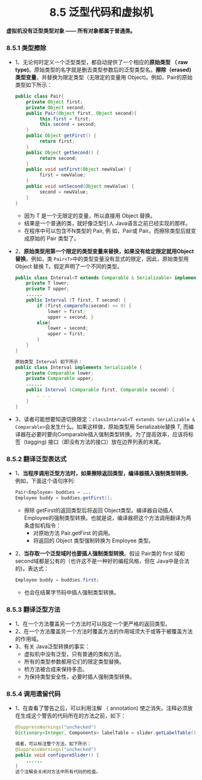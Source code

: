 <div align=center><h1>8.5 泛型代码和虚拟机</h1></div>

#### 虚拟机没有泛型类型对象 —— 所有对象都属于普通类。

### 8.5.1 类型擦除

* 1、无论何时定义一个泛型类型，都自动提供了一个相应的**原始类型 （ raw type)**。原始类型的名字就是删去类型参数后的泛型类型名。**擦除（erased) 类型变量**，并替换为限定类型（无限定的变量用 Object)。例如，Pair<T>的原始类型如下所示：
  ```java
  public class Pair{
      private Object first;
      private Object second;
      public Pair(Object first, Object second){
           this.first = first;
           this.second = second;
      }
      public Object getFirst() { 
           return first; 
      }
      public Object getSecond() { 
           return second; 
      }
      public void setFirst(Object newValue) { 
           first = newValue; 
      }
      public void setSecond(Object newValue) { 
           second = newValue; 
      }
  }
  ```

	* 因为 T 是一个无限定的变量，所以直接用 Object 替换。
	* 结果是一个普通的类，就好像泛型引人 Java语言之前已经实现的那样。
	* 在程序中可以包含不N类型的 Pair, 例 如，Pair<String>或 Pair<LocalDate>。而擦除类型后就变成原始的 Pair 类型了。
* 2、**原始类型用第一个限定的类型变量来替换，如果没有给定限定就用Object 替换**。例如，类 `Pair<T>`中的类型变量没有显式的限定，因此，原始类型用 Object 替换 T。假定声明了一个不同的类型。
  ```java
  public class Interval<T extends Comparable & Serializable> implements Serializable{
      private T lower;
      private T upper;
      ......
      public Interval (T first, T second) {
          if (first.compareTo(second) <= 0) { 
              lower = first; 
              upper = second; }
          else{ 
              lower = second; 
              upper = first; 
          }
      }
  }  
  
  原始类型 Interval 如下所示：
  public class Interval implements Serializable {
      private Comparable lower;
      private Comparable upper;
      ......
      public Interval (Comparable first, Comparable second) { 
          . . . 
      }
  }
  ```
* 3、读者可能想要知道切换限定：`classInterval<T extends Serializable & Comparable>`会发生什么。如果这样做，原始类型用 Serializable替换 T, 而编译器在必要时要向Comparable插入强制类型转换。为了提高效率，应该将标签（tagging) 接口（即没有方法的接口）放在边界列表的末尾。

### 8.5.2 翻译泛型表达式

* 1、**当程序调用泛型方法时，如果擦除返回类型，编译器插入强制类型转换**。例如，下面这个语句序列:
  ```java
  Pair<Employee> buddies = ...
  Employee buddy = buddies.getFirst();
  ```
	* 擦除 getFirst的返回类型后将返回 Object类型。编译器自动插人 Employee的强制类型转换。也就是说，编译器把这个方法调用翻译为两条虚拟机指令：
		* 对原始方法 Pair.getFirst 的调用。
		* 将返回的 Object 类型强制转换为 Employee 类型。

* 2、**当存取一个泛型域时也要插人强制类型转换**。假设 Pair类的 first 域和 second域都是公有的（也许这不是一种好的编程风格，但在 Java中是合法的)。表达式：
  ```java
  Employee buddy = buddies.first;
  ```
	* 也会在结果字节码中插人强制类型转换。

### 8.5.3 翻译泛型方法

* 1、在一个方法覆盖另一个方法时可以指定一个更严格的返回类型。
* 2、在一个方法覆盖另一个方法时覆盖方法的作用域须大于或等于被覆盖方法的作用域。
* 3、有关 Java泛型转换的事实：
	* 虚拟机中没有泛型，只有普通的类和方法。
	* 所有的类型参数都用它们的限定类型替换。
	* 桥方法被合成来保持多态。
	* 为保持类型安全性，必要时插人强制类型转换。


### 8.5.4 调用遗留代码

* 1、在查看了警告之后，可以利用注解 （ annotation) 使之消失。注释必须放在生成这个警告的代码所在的方法之前，如下：
  ```java
  @SuppressWarnings("unchecked")
  Dictionary<Integer, Components> labelTable = slider.getLabelTable(); // No warning

  或者，可以标注整个方法，如下所示：
  @SuppressWarnings("unchecked")
  public void configureSlider() {
      ...... 
  }
  这个注解会关闭对方法中所有代码的检査。
  ```
                                                                                                                                                                                                                                                                                                                                                                                                                                                                                                                                                                                                                                                                                                                                                                                                                                   










































































